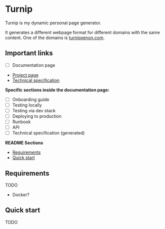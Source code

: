 # Turnip

Turnip is my dynamic personal page generator.

It generates a different webpage format for different domains with the same content. One of the domains
is [turnipxenon.com](https://turnipxenon.com).

## Important links

- [ ] Documentation page
- [Project page](https://github.com/users/TurnipXenon/projects/8)
- [Technical specification](https://docs.google.com/document/d/1_CBxWiDgurLE31loZ0ZxrkY5D5uhCEy3JMnArNdRLOM/view#heading=h.h0j384n1lwto)

**Specific sections inside the documentation page:**

- [ ] Onboarding guide
- [ ] Testing locally
- [ ] Testing via dev stack
- [ ] Deploying to production
- [ ] Runbook
- [ ] API
- [ ] Technical specification (generated)

**README Sections**

- [Requirements](#Requirements)
- [Quick start](#Quick-start)

## Requirements

TODO

- Docker?

## Quick start

TODO
